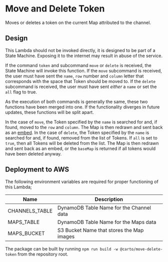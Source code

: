 # Move and Delete Token

Moves or deletes a token on the current Map attributed to the channel.

## Design

This Lambda should not be invoked directly, it is designed to be part of a State Machine. Exposing it to the internet may result in abuse of the service.

If the command `token` and subcommand `move` or `delete` is received, the State Machine will invoke this function. If the `move` subcommand is received, the user must have sent the `name`, `row` number and `column` letter that corresponds with the space that Token should be moved to. If the `delete` subcommand is received, the user must have sent _either_ a `name` or set the `all` flag to true.

As the execution of both commands is generally the same, these two functions have been merged into one. If the functionality diverges in future updates, these functions will be split apart.

In the case of `move`, the Token specified by the `name` is searched for and, if found, moved to the `row` and `column`. The Map is then redrawn and sent back as an [embed](https://discord.com/developers/docs/resources/channel#embed-object).
In the case of `delete`, the Token specified by the `name` is searched for and, if found, removed from the list of Tokens. If `all` is set to `true`, then all Tokens will be deleted from the list. The Map is then redrawn and sent back as an embed, or the `baseMap` is returned if all tokens would have been deleted anyway.

## Deployment to AWS

The following environment variables are required for proper functioning of this Lambda;

| Name           | Description                               |
| -------------- | ----------------------------------------- |
| CHANNELS_TABLE | DynamoDB Table Name for the Channel data  |
| MAPS_TABLE     | DynamoDB Table Name for the Maps data     |
| MAPS_BUCKET    | S3 Bucket Name that stores the Map images |

The package can be built by running `npm run build -w @carto/move-delete-token` from the repository root.
